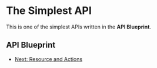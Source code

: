 # The Simplest API
This is one of the simplest APIs written in the **API Blueprint**.

## API Blueprint
+ [Next: Resource and Actions](02.%20Resource%20and%20Actions.md)